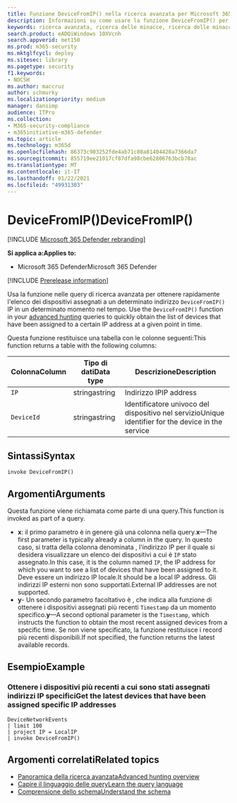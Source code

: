 ```yaml
---
title: Funzione DeviceFromIP() nella ricerca avanzata per Microsoft 365 Defender
description: Informazioni su come usare la funzione DeviceFromIP() per ottenere i dispositivi a cui è stato assegnato un indirizzo IP specifico
keywords: ricerca avanzata, ricerca delle minacce, ricerca delle minacce informatiche, protezione dalle minacce Microsoft, Microsoft 365, mtp, m365, ricerca, query, telemetria, riferimento allo schema, kusto, dispositivo, devicefromIP, funzione, arricchimento
search.product: eADQiWindows 10XVcnh
search.appverid: met150
ms.prod: m365-security
ms.mktglfcycl: deploy
ms.sitesec: library
ms.pagetype: security
f1.keywords:
- NOCSH
ms.author: maccruz
author: schmurky
ms.localizationpriority: medium
manager: dansimp
audience: ITPro
ms.collection:
- M365-security-compliance
- m365initiative-m365-defender
ms.topic: article
ms.technology: m365d
ms.openlocfilehash: 86373c903252fde4ab71c80a81404428a7366da7
ms.sourcegitcommit: 855719ee21017cf87dfa98cbe62806763bcb78ac
ms.translationtype: MT
ms.contentlocale: it-IT
ms.lasthandoff: 01/22/2021
ms.locfileid: "49931303"
---
```

# <a name="devicefromip"></a><span data-ttu-id="894b2-104">DeviceFromIP()</span><span class="sxs-lookup"><span data-stu-id="894b2-104">DeviceFromIP()</span></span>

[!INCLUDE [Microsoft 365 Defender rebranding](../includes/microsoft-defender.md)]


<span data-ttu-id="894b2-105">**Si applica a:**</span><span class="sxs-lookup"><span data-stu-id="894b2-105">**Applies to:**</span></span>
- <span data-ttu-id="894b2-106">Microsoft 365 Defender</span><span class="sxs-lookup"><span data-stu-id="894b2-106">Microsoft 365 Defender</span></span>


[!INCLUDE [Prerelease information](../includes/prerelease.md)]


<span data-ttu-id="894b2-107">Usa la funzione nelle query di ricerca avanzata per ottenere rapidamente l'elenco dei dispositivi assegnati a un determinato indirizzo `DeviceFromIP()` IP in un determinato momento nel tempo. [](advanced-hunting-overview.md)</span><span class="sxs-lookup"><span data-stu-id="894b2-107">Use the `DeviceFromIP()` function in your [advanced hunting](advanced-hunting-overview.md) queries to quickly obtain the list of devices that have been assigned to a certain IP address at a given point in time.</span></span> 

<span data-ttu-id="894b2-108">Questa funzione restituisce una tabella con le colonne seguenti:</span><span class="sxs-lookup"><span data-stu-id="894b2-108">This function returns a table with the following columns:</span></span>

| <span data-ttu-id="894b2-109">Colonna</span><span class="sxs-lookup"><span data-stu-id="894b2-109">Column</span></span> | <span data-ttu-id="894b2-110">Tipo di dati</span><span class="sxs-lookup"><span data-stu-id="894b2-110">Data type</span></span> | <span data-ttu-id="894b2-111">Descrizione</span><span class="sxs-lookup"><span data-stu-id="894b2-111">Description</span></span> |
|------------|-------------|-------------|
| `IP` | <span data-ttu-id="894b2-112">stringa</span><span class="sxs-lookup"><span data-stu-id="894b2-112">string</span></span> | <span data-ttu-id="894b2-113">Indirizzo IP</span><span class="sxs-lookup"><span data-stu-id="894b2-113">IP address</span></span>  |
| `DeviceId` | <span data-ttu-id="894b2-114">stringa</span><span class="sxs-lookup"><span data-stu-id="894b2-114">string</span></span> | <span data-ttu-id="894b2-115">Identificatore univoco del dispositivo nel servizio</span><span class="sxs-lookup"><span data-stu-id="894b2-115">Unique identifier for the device in the service</span></span> |


## <a name="syntax"></a><span data-ttu-id="894b2-116">Sintassi</span><span class="sxs-lookup"><span data-stu-id="894b2-116">Syntax</span></span>

```kusto
invoke DeviceFromIP()
```

## <a name="arguments"></a><span data-ttu-id="894b2-117">Argomenti</span><span class="sxs-lookup"><span data-stu-id="894b2-117">Arguments</span></span>

<span data-ttu-id="894b2-118">Questa funzione viene richiamata come parte di una query.</span><span class="sxs-lookup"><span data-stu-id="894b2-118">This function is invoked as part of a query.</span></span>

- <span data-ttu-id="894b2-119">**x**: il primo parametro è in genere già una colonna nella query.</span><span class="sxs-lookup"><span data-stu-id="894b2-119">**x**—The first parameter is typically already a column in the query.</span></span> <span data-ttu-id="894b2-120">In questo caso, si tratta della colonna denominata , l'indirizzo IP per il quale si desidera visualizzare un elenco dei dispositivi a cui è `IP` stato assegnato.</span><span class="sxs-lookup"><span data-stu-id="894b2-120">In this case, it is the column named `IP`, the IP address for which you want to see a list of devices that have been assigned to it.</span></span> <span data-ttu-id="894b2-121">Deve essere un indirizzo IP locale.</span><span class="sxs-lookup"><span data-stu-id="894b2-121">It should be a local IP address.</span></span> <span data-ttu-id="894b2-122">Gli indirizzi IP esterni non sono supportati.</span><span class="sxs-lookup"><span data-stu-id="894b2-122">External IP addresses are not supported.</span></span>
- <span data-ttu-id="894b2-123">**y**- Un secondo parametro facoltativo è , che indica alla funzione di ottenere i dispositivi assegnati più recenti `Timestamp` da un momento specifico.</span><span class="sxs-lookup"><span data-stu-id="894b2-123">**y**—A second optional parameter is the `Timestamp`, which instructs the function to obtain the most recent assigned devices from a specific time.</span></span> <span data-ttu-id="894b2-124">Se non viene specificato, la funzione restituisce i record più recenti disponibili.</span><span class="sxs-lookup"><span data-stu-id="894b2-124">If not specified, the function returns the latest available records.</span></span>

## <a name="example"></a><span data-ttu-id="894b2-125">Esempio</span><span class="sxs-lookup"><span data-stu-id="894b2-125">Example</span></span>


### <a name="get-the-latest-devices-that-have-been-assigned-specific-ip-addresses"></a><span data-ttu-id="894b2-126">Ottenere i dispositivi più recenti a cui sono stati assegnati indirizzi IP specifici</span><span class="sxs-lookup"><span data-stu-id="894b2-126">Get the latest devices that have been assigned specific IP addresses</span></span>

```kusto
DeviceNetworkEvents 
| limit 100 
| project IP = LocalIP 
| invoke DeviceFromIP()
```

## <a name="related-topics"></a><span data-ttu-id="894b2-127">Argomenti correlati</span><span class="sxs-lookup"><span data-stu-id="894b2-127">Related topics</span></span>
- [<span data-ttu-id="894b2-128">Panoramica della ricerca avanzata</span><span class="sxs-lookup"><span data-stu-id="894b2-128">Advanced hunting overview</span></span>](advanced-hunting-overview.md)
- [<span data-ttu-id="894b2-129">Capire il linguaggio delle query</span><span class="sxs-lookup"><span data-stu-id="894b2-129">Learn the query language</span></span>](advanced-hunting-query-language.md)
- [<span data-ttu-id="894b2-130">Comprensione dello schema</span><span class="sxs-lookup"><span data-stu-id="894b2-130">Understand the schema</span></span>](advanced-hunting-schema-tables.md)
